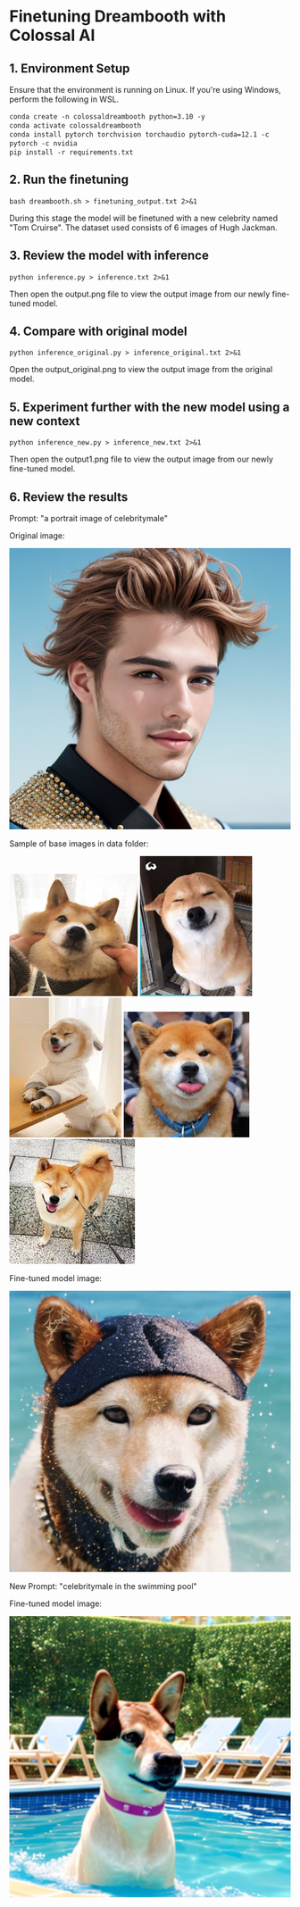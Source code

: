 # Finetuning Dreambooth with Colossal AI

## 1. Environment Setup

Ensure that the environment is running on Linux. If you're using Windows, perform the following in WSL.

```
conda create -n colossaldreambooth python=3.10 -y
conda activate colossaldreambooth
conda install pytorch torchvision torchaudio pytorch-cuda=12.1 -c pytorch -c nvidia 
pip install -r requirements.txt
```

## 2. Run the finetuning

```
bash dreambooth.sh > finetuning_output.txt 2>&1 
```
During this stage the model will be finetuned with a new celebrity named "Tom Cruirse". The dataset used consists of 6 images of Hugh Jackman.

## 3. Review the model with inference

```
python inference.py > inference.txt 2>&1
```
Then open the output.png file to view the output image from our newly fine-tuned model.

## 4. Compare with original model

```
python inference_original.py > inference_original.txt 2>&1
```
Open the output_original.png to view the output image from the original model.

## 5. Experiment further with the new model using a new context

```
python inference_new.py > inference_new.txt 2>&1
```
Then open the output1.png file to view the output image from our newly fine-tuned model.

## 6. Review the results

Prompt: "a portrait image of celebritymale"

Original image: 

![alt text](output_original.png)

Sample of base images in data folder:

![alt text](data/dog1.jpeg) ![alt text](data/dog3.jpeg) ![alt text](data/dog4.jpeg) ![alt text](data/dog5.jpeg) ![alt text](data/dog6.jpeg)

Fine-tuned model image: 

![alt text](output.png)

New Prompt: "celebritymale in the swimming pool"

Fine-tuned model image: 

![alt text](output1.png)


